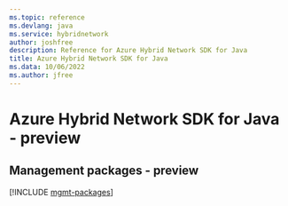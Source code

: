 ```yaml
---
ms.topic: reference
ms.devlang: java
ms.service: hybridnetwork
author: joshfree
description: Reference for Azure Hybrid Network SDK for Java
title: Azure Hybrid Network SDK for Java
ms.data: 10/06/2022
ms.author: jfree
---
```

# Azure Hybrid Network SDK for Java - preview

## Management packages - preview
[!INCLUDE [mgmt-packages](hybrid-network-mgmt-index.md)]